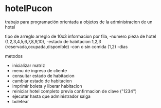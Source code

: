 # hotelPucon
trabajo para programación orientada a objetos de la administracion de un hotel 

tipo de arreglo 
arreglo de 10x3 informacion por fila, 
-numero pieza  de hotel (1,2,3,4,5,6,7,8,9,10), 
-estado de habitacion 1,2,3 (reservada,ocupada,disponible)
-con o sin comida (1,2)
-dias 

metodos 
- inicializar matriz
- menu de ingreso de cliente 
- consultar estado de habitacion 
- cambiar estado de habitacion 
- imprimir boleta y liberar habitacion 
- reiniciar hotel completo previa confirmacion de clave ("1234")
- ejecutar hasta que administrador salga 
- boletear 
